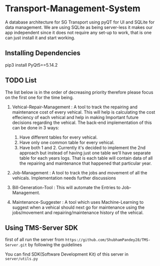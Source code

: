 # Transport-Management-System

A database architecture for SG Transport using pyQT for UI and SQLite for data management. We are using SQLite as being server-less it makes our app independent since it does not require any set-up to work, that is one can just install it and start working.

## Installing Dependencies

pip3 install PyQt5==5.14.2

## TODO List

The list below is in the order of decreasing priority therefore please focus on the first one for the time being.

1. Vehical-Repair-Management : A tool to track the repairing and maintenance cost of every vehical. This will help is calculating the cost effeciency of each vehical and help in making Important future decisions regarding the vehical. The back-end implementation of this can be done in 3 ways:
    1. Have different tables for every vehical.
    2. Have only one common table for every vehical.
    3. Have both 1 and 2.
Currently it's decided to implement the 2nd approach but instead of having just one table we'll have separate table for each years logs. That is each table will contain data of all the repairing and maintenance that happened that particular year.

1. Job-Management : A tool to track the jobs and movement of all the vehicals. Implementation needs further discussions

2. Bill-Generation-Tool : This will automate the Entries to Job-Management.

3. Maintenance-Suggester : A tool which uses Machine-Learning to suggest when a vehical should next go for maintenance using the jobs/movement and repairing/maintenance history of the vehical.

## Using TMS-Server SDK

first of all run the server from ```https://github.com/ShubhamPandey28/TMS-Server.git```
 by following the guidelines

You can find SDK(Software Development Kit) of this server in ```server/utils.py```
